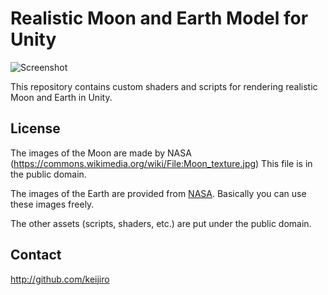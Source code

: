 Realistic Moon and Earth Model for Unity
========================================

![Screenshot][1]

This repository contains custom shaders and scripts for rendering realistic
Moon and Earth in Unity.

License
-------

The images of the Moon are made by NASA (https://commons.wikimedia.org/wiki/File:Moon_texture.jpg)
This file is in the public domain.

The images of the Earth are provided from [NASA][3]. Basically you can use
these images freely.

The other assets (scripts, shaders, etc.) are put under the public domain.

Contact
-------

http://github.com/keijiro

[1]: https://41.media.tumblr.com/adc81d19cfa3b02052aa6f665c88a2a0/tumblr_nuruq19bbN1qio469o1_1280.png
[2]: http://www.celestiamotherlode.net/catalog/show_creator_details.php?creator_id=10
[3]: http://visibleearth.nasa.gov/view_cat.php?categoryID=1484
